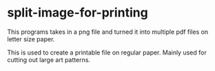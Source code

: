 # split-image-for-printing

This programs takes in a png file and turned it into multiple pdf files on letter size paper.

This is used to create a printable file on regular paper. Mainly used for cutting out large art patterns.

